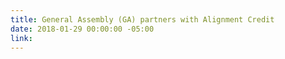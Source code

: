 ```yaml
---
title: General Assembly (GA) partners with Alignment Credit
date: 2018-01-29 00:00:00 -05:00
link: 
---
```



